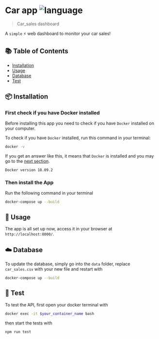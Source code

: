 # Car app ![language](https://img.shields.io/badge/language-javascript-blue.svg)

> Car_sales dashboard

A `simple` :zap: web dashboard to monitor your car sales!

## :books: Table of Contents

- [Installation](#package-installation)
- [Usage](#rocket-usage)
- [Database](#cloud-database)
- [Test](#memo-test)

## :package: Installation

### First check if you have Docker installed

Before installing this app you need to check if you have `Docker` installed on your computer.

To check if you have `Docker` installed, run this command in your terminal:

```sh
docker -v
```

If you get an answer like this, it means that `Docker` is installed and you may go to the [next section](#then-install-the-app).

```sh
Docker version 18.09.2
```

### Then install the App

Run the following command in your terminal 

```sh
docker-compose up --build
```

## :rocket: Usage

The app is all set up now, access it in your browser at `http://localhost:8000/`.

## :cloud: Database

To update the database, simply go into the `data` folder, replace `car_sales.csv` with your new file and restart with

```sh
docker-compose up --build
```
## :memo: Test

To test the API, first open your docker terminal with 

```sh
docker exec -it $your_container_name bash
```
then start the tests with 

```sh
npm run test
```

